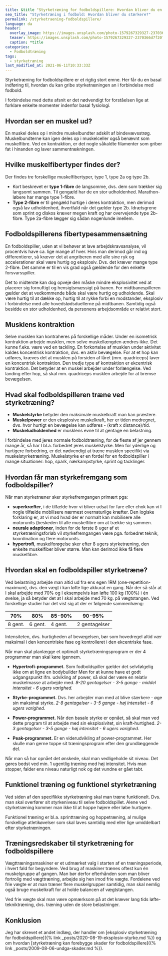 ```yaml
---
title: &title "Styrketræning for fodboldspillere: Hvordan bliver du en stærkere fodboldspiller?"
seo_title: "Styrketræning i fodbold: Hvordan bliver du stærkere?"
permalink: /styrketraening-fodboldspillere/
language: da
header:
  overlay_image: https://images.unsplash.com/photo-1579267329327-2370366d7f20?ixid=MnwxMjA3fDB8MHxwaG90by1wYWdlfHx8fGVufDB8fHx8&ixlib=rb-1.2.1&auto=format&fit=crop&w=1950&q=5
  teaser: https://images.unsplash.com/photo-1579267329327-2370366d7f20?ixid=MnwxMjA3fDB8MHxwaG90by1wYWdlfHx8fGVufDB8fHx8&ixlib=rb-1.2.1&auto=format&fit=crop&w=400&q=5
  caption: *title
categories:
  - Fodboldtræning
tags:
  - styrketræning
last_modified_at: 2021-06-11T10:33:33Z
---
```

Styrketræning for fodboldspillere er et rigtig stort emne. Her får du en basal indføring til, hvordan du kan gribe styrketræningen an i forbindelse med fodbold.

I forbindelse med dette afsnit er det nødvendigt for forståelsen lige at forklare enkelte momenter indenfor basal fysiologi.

## Hvordan ser en muskel ud?

En muskel deles op i mindre muskelbundter adskilt af bindevævsstrøg. Muskelbundterne kan igen deles op i muskelceller også benævnt som muskelfibre. Ved en kontraktion, er det nogle såkaldte filamenter som griber fat i hinanden og laver sammentrækningen.

## Hvilke muskelfibertyper findes der?

Der findes tre forskellige muskelfibertyper, type 1, type 2a og type 2b.

- Kort beskrevet er **type 1-fibre** de langsomme, dvs. dem som trækker sig langsomt sammen. Til gengæld har de en stor udholdenhed. Marathon-løbere har mange type 1-fibre. 
- **Type 2-fibre** er til gengæld hurtige i deres kontraktion, men derimod også lav udholdenhed, ihvertfald når det gælder type 2b. Idrætsgrene som sprint og diskos kræver megen kraft og har overvejende type 2b-fibre. Type 2a-fibre lægger sig sådan nogenlunde imellem. 

## Fodboldspillerens fibertypesammensætning

En fodboldspiller, uden at vi behøver at lave arbejdskravsanalyse, vil procentvis  have ca. lige mange af hver. Hvis man derimod går ind og differentierer, så kræver det at angriberen med alle sine ryk og accelerationer skal være hurtig og eksplosiv. Dvs. det kræver mange type 2-fibre. Det samme er til en vis grad også gældende for den enkelte forsvarsspiller.

Det to midterste kan dog opveje den måske mindre eksplosivitet ved at placerer sig fornuftigt og hensigtsmæssigt på banen. For midtbanespilleren gælder det at vedkommende både skal være hurtig og udholdende. Skal være hurtig til at dække op, hurtig til at rykke forbi en modstander, eksplosiv i forbindelse med alle hovedstødsduellerne på midtbanen. Samtidig også besidde en stor udholdenhed, da personens arbejdsområde er relativt stort.

## Musklens kontraktion

Selve musklen kan kontraheres på forskellige måder. Under en isometrisk kontraktion arbejde musklen, men selve muskellængden ændres ikke. Det kunne f.eks. være ved en tackling. En forkortelse af musklen under aktivitet kaldes koncentrisk kontraktion, dvs. en aktiv bevægelse. For at et hop kan udføres, kræves det at musklen på forsiden af låret (mm. quadriceps) laver en koncentrisk kontraktion. Den tredje type af kontraktion er ekcentrisk kontraktion. Det betyder at en muskel arbejder under forlængelse. Ved landing efter hop, så skal mm. quadriceps musklen arbejde for at bremse bevægelsen.

## Hvad skal fodboldspilleren træne ved styrketræning?

- **Muskelstyrke** betyder den maksimale muskelkraft man kan præstere.
- **Muskelpower** er den eksplosive muskelkraft, her er tiden medregnet, dvs. hvor hurtigt en bevægelse kan udføres - (kraft x distance)/tid.
- **Muskeludholdenhed** er musklens evne til at gentage en belastning.

I forbindelse med jeres normale fodboldtræning, for de fleste af jer gennem mange år, så har I bl.a. forbedret jeres muskelstyrke. Men for yderlige og hurtigere forbedring, er det nødvendigt at træne musklen specifikt via muskelstyrketræning. Muskelstyrke er en fordel for en fodboldspiller i mange situationer: hop, spark, nærkampstyrke, sprint og tacklinger.

## Hvordan får man styrkefremgang som fodboldspiller?

Når man styrketræner sker styrkefremgangen primært pga:

- **superkræfter**, i de tilfælde hvor vi bliver udsat for fare eller chok kan vi I nogle tilfælde mobilisere nærmest overnaturlige kræfter. Den logiske forklaring er, at vi mod hvad der er normalt kan mobilisere alle motorunits (beskeden til alle muskelfibre om at trække sig sammen.
- **neurale adaptioner**, inden for de første 8 uger af et styrketræningsforløb vil styrkefremgangen være pga. forbedret teknik, koordination og flere motorunits.
- **hypertrofi**, muskelforøgelse sker efter 8 ugers styrketræning, den enkelte muskelfiber bliver større. Man kan derimod ikke få flere muskelfibre. 

## Hvordan skal en fodboldspiller styrketræne?

Ved belastning arbejde man altid ud fra ens egen 1RM (one-repetition-maximum), dvs. den vægt i kan løfte lige akkurat en gang. Når der så står at I skal arbejde med 70% og I eksempelvis kan løfte 100 kg (100%) i én øvelse, ja så betyder det at I skal arbejde med 70 kg. på vægtstangen. Ved forskellige studier har det vist sig at der er følgende sammenhæng:

| 70% | 80% | 85-90% | 90-95% |
|-|-|-|-|
| 8 gent. | 6 gent. | 4 gent. | 2 gentagelser |
 
Intensiteten, dvs. hurtigheden af bevægelsen, bør som hovedregel altid vær maksimal i den koncentriske fase og kontrolleret i den ekcentriske fase.

Når man skal planlægge et optimalt styrketræningsprogram er der 4 programmer man skal køre igennem.

- **Hypertrofi-programmet.** Som fodboldspiller gælder det selvfølgelig ikke om at ligne en bodybuilder Men for at kunne have et godt udgangspunkt ifm. udvikling af power, så skal der være en relativ muskelmasse at arbejde med.
_8-20 gentagelser - 3-5 gange - middel intensitet - 6 ugers varighed._

- **Styrke-programmet.** Dvs. her arbejder man med at blive stærkere - øge sin maksimal styrke.
_2-8 gentagelser - 3-5 gange - høj intensitet - 6 ugers varighed._

- **Power-programmet.** Når den basale styrke er opnået, så skal man ved dette program til at arbejde med sin eksplosivitet, sin kraft-hurtighed.
_2-3 gentagelser - 3-5 gange - høj intensitet - 6 ugers varighed._

- **Peak-programmet.** Er en viderudvikling af power-programmet. Her skulle man gerne toppe sit træningsprogram efter den grundlæggende del.

Når man så har opnået det ønskede, skal man vedligeholde sit niveau. Det gøres bedst ved min. 1 ugentlig træning med høj intensitet. Hvis man stopper, falder ens niveau naturligt nok og det vundne er gået tabt.

## Funktionel træning og funktionel styrketræning

Ved siden af den specifikke styrketræning skal man træne funktionelt. Dvs. man skal overfører sit styrkeniveau til selve fodboldspillet. Alene ved styrketræning kommer man ikke til at hoppe højere eller løbe hurtigere. 

Funktionel træning er bl.a. sprinttræning og hoppetræning, al mulige forskellige atletikøvelser som skal laves samtidig med eller lige umiddelbart efter styrketræningen.

## Træningsredskaber til styrketræning for fodboldspillere

Vægttræningsmaskiner er et udmærket valg i starten af en træningsperiode, i hvert fald for begyndere. Ved brug af maskiner trænes oftest kun én muskelgruppe af gangen. Man bør derfor efterhånden som man bliver fortrolig med vægttræning, arbejde sig hen imod frie vægte. Fordelene ved frie vægte er at man træner flere muskelgrupper samtidig, man skal nemlig også bruge muskelkraft for at holde balancen af vægtstangen. 

Ved frie vægte skal man være opmærksom på at det kræver lang tids løfte-tekniktræning, dvs. træning uden de store belastninger. 

## Konklusion

Jeg har skrevet et andet indlæg, der handler om [eksplosiv styrketræning for fodboldspillere]({% link _posts/2020-08-19-eksplosiv-styrke.md %}) og om hvordan [styrketræning kan forebygge skader for fodboldspillere]({% link _posts/2009-08-06-undga-skader.md %}).
